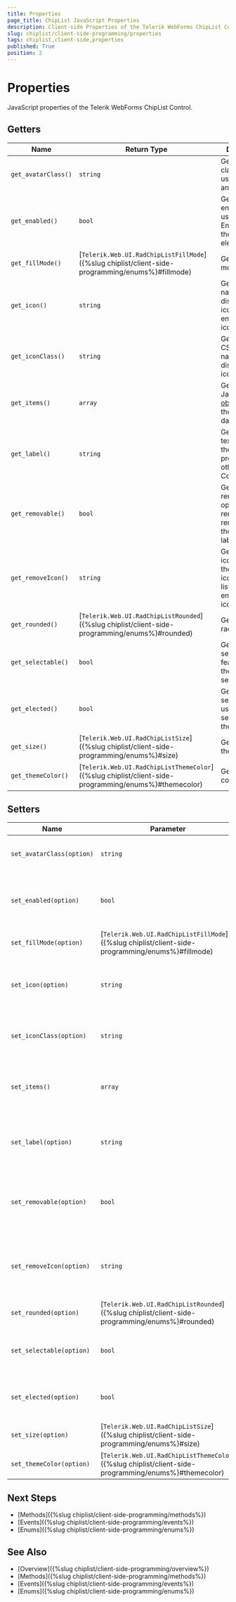 ```yaml
---
title: Properties
page_title: ChipList JavaScript Properties
description: Client-side Properties of the Telerik WebForms ChipList Control.
slug: chiplist/client-side-programming/properties
tags: chiplist,client-side,properties
published: True
position: 2
---
```


# Properties

JavaScript properties of the Telerik WebForms ChipList Control.

## Getters

| Name                  | Return Type                                                                                           | Description                                        |
| ---                   | ---                                                                                                   | ---                                                |
| `get_avatarClass()`   | `string`                                                                                              | Get the CSS class name used to display an Avatar.                                     |
| `get_enabled()`       | `bool`                                                                                                | Get the enabled state used to Enable/Disable the ChipList element.                        |
| `get_fillMode()`      | [`Telerik.Web.UI.RadChipListFillMode`]({%slug chiplist/client-side-programming/enums%}#fillmode)      | Get the fill mode.                                                                    |
| `get_icon()`          | `string`                                                                                              | Get the icon name used to display various icons from the embedded icon's library.     |
| `get_iconClass()`     | `string`                                                                                              | Get the icon's CSS class name used to display custom icons.                           |
| `get_items()`         | `array`                                                                                               | Get an array of JavaScript [objects](https://developer.mozilla.org/en-US/docs/Web/JavaScript/Reference/Global_Objects/Object) with the Chip items data    |
| `get_label()`         | `string`                                                                                              | Get the Label text (similar to the `Text` property of other Components).              |
| `get_removable()`     | `bool`                                                                                                | Get the removable option used to render a remove icon to the right of the label text. |
| `get_removeIcon()`    | `string`                                                                                              | Get the remove icon name to the name of an icon from the list of embedded icons.      |
| `get_rounded()`       | [`Telerik.Web.UI.RadChipListRounded`]({%slug chiplist/client-side-programming/enums%}#rounded)        | Get the border radius level.                                                          |
| `get_selectable()`    | `bool`                                                                                                | Get the selectable feature. If set, the will be selectable.                           |
| `get_elected()`       | `bool`                                                                                                | Get the the selected state used to select/deselect the ChipList.                          |
| `get_size()`          | [`Telerik.Web.UI.RadChipListSize`]({%slug chiplist/client-side-programming/enums%}#size)              | Get the size of the chiplist.                                                             |
| `get_themeColor()`    | [`Telerik.Web.UI.RadChipListThemeColor`]({%slug chiplist/client-side-programming/enums%}#themecolor)  | Get the theme color.                                                                  |


## Setters

| Name                      | Parameter                                                                                     | Description                               |
| ---                       | ---                                                                                           | ---                                       |
| `set_avatarClass(option)` | `string`                                                                                      | Set the CSS class name used to display an Avatar.                                     |
| `set_enabled(option)`     | `bool`                                                                                        | Set the enabled state used to Enable/Disable the ChipList element.                        |
| `set_fillMode(option)`    | [`Telerik.Web.UI.RadChipListFillMode`]({%slug chiplist/client-side-programming/enums%}#fillmode)      | Set the fill mode.                                                                    |
| `set_icon(option)`        | `string`                                                                                      | Set the icon name used to display various icons from the embedded icon's library.     |
| `set_iconClass(option)`   | `string`                                                                                      | Set the icon's CSS class name used to display custom icons.                           |
| `set_items()`             | `array`                                                                                       | Set the items to an array of JavaScript [objects](https://developer.mozilla.org/en-US/docs/Web/JavaScript/Reference/Global_Objects/Object) with the Chip items data    |
| `set_label(option)`       | `string`                                                                                      | Set the Label text (similar to the `Text` property of other Components).              |
| `set_removable(option)`   | `bool`                                                                                        | Set the removable option used to render a remove icon to the right of the label text. |
| `set_removeIcon(option)`  | `string`                                                                                      | Set the remove icon name to the name of an icon from the list of embedded icons.      |
| `set_rounded(option)`     | [`Telerik.Web.UI.RadChipListRounded`]({%slug chiplist/client-side-programming/enums%}#rounded)        | Set the border radius level.                                                          |
| `set_selectable(option)`  | `bool`                                                                                        | Set the selectable feature. If set, the will be selectable.                           |
| `set_elected(option)`     | `bool`                                                                                        | Set the the selected state used to select/deselect the ChipList.                          |
| `set_size(option)`        | [`Telerik.Web.UI.RadChipListSize`]({%slug chiplist/client-side-programming/enums%}#size)              | Set the size of the chiplist.                                                             |
| `set_themeColor(option)`  | [`Telerik.Web.UI.RadChipListThemeColor`]({%slug chiplist/client-side-programming/enums%}#themecolor)  | Set the theme color.                                                                  |

## Next Steps

- [Methods]({%slug chiplist/client-side-programming/methods%})
- [Events]({%slug chiplist/client-side-programming/events%})
- [Enums]({%slug chiplist/client-side-programming/enums%})

## See Also

- [Overview]({%slug chiplist/client-side-programming/overview%})
- [Methods]({%slug chiplist/client-side-programming/methods%})
- [Events]({%slug chiplist/client-side-programming/events%})
- [Enums]({%slug chiplist/client-side-programming/enums%})
 
